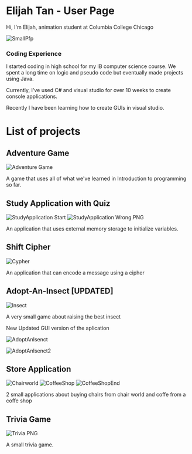 # Elijah Tan - User Page
Hi, I'm Elijah, animation student at Columbia College Chicago

![SmallPfp](/SmallPfp.png "SmallPfp")

### Coding Experience
I started coding in high school for my IB computer science course. We spent a long time on logic and pseudo code but eventually made projects using Java.

Currently, I've used C# and visual studio for over 10 weeks to create console applications.

Recently I have been learning how to create GUIs in visual studio.

# List of projects
## Adventure Game
![Adventure Game](/AdventureGameStart.PNG "Adventure Game")

A game that uses all of what we've learned in Introduction to programming so far. 

## Study Application with Quiz
![StudyApplication Start](/StudyApplication%20Start.PNG "StudyApplication Start")
![StudyApplication Wrong.PNG](/StudyApplication%20Wrong.PNG "StudyApplication Wrong.PNG")

An application that uses external memory storage to initialize variables.

## Shift Cipher
![Cypher](/Cypher.PNG "Cypher")

An application that can encode a message using a cipher

## Adopt-An-Insect [UPDATED]
![Insect](/Insect.PNG "Insect")

A very small game about raising the best insect

New Updated GUI version of the aplication

![AdoptAnIsenct](/AdoptAnIsenct.PNG "AdoptAnIsenct")

![AdoptAnIsenct2](/AdoptAnIsenct2.PNG "AdoptAnIsenct2")

## Store Application
![Chairworld](/Chairworld.PNG "Chairworld")
![CoffeeShop](/CoffeeShop.PNG "CoffeeShop")
![CoffeeShopEnd](/CoffeeShopEnd.PNG "CoffeeShopEnd")

2 small applications about buying chairs from chair world and coffe from a coffe shop

## Trivia Game
![Trivia.PNG](/Trivia.PNG "Trivia.PNG")

A small trivia game.
